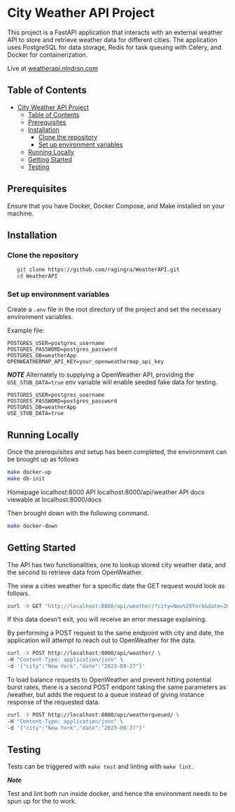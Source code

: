 # City Weather API Project

This project is a FastAPI application that interacts with an external weather API to store and retrieve weather data for different cities. The application uses PostgreSQL for data storage, Redis for task queuing with Celery, and Docker for containerization.

Live at [weatherapi.nlndrsn.com](https://weatherapi.nlndrsn.com/)

## Table of Contents

- [City Weather API Project](#city-weather-api-project)
  - [Table of Contents](#table-of-contents)
  - [Prerequisites](#prerequisites)
  - [Installation](#installation)
    - [Clone the repository](#clone-the-repository)
    - [Set up environment variables](#set-up-environment-variables)
  - [Running Locally](#running-locally)
  - [Getting Started](#getting-started)
  - [Testing](#testing)

## Prerequisites

Ensure that you have Docker, Docker Compose, and Make installed on your machine.

## Installation

### Clone the repository

```bash
   git clone https://github.com/ragingra/WeatherAPI.git
   cd WeatherAPI
```

### Set up environment variables

Create a `.env` file in the root directory of the project and set the necessary environment variables.

Example file:

```env
POSTGRES_USER=postgres_username
POSTGRES_PASSWORD=postgres_password
POSTGRES_DB=weatherApp
OPENWEATHERMAP_API_KEY=your_openweathermap_api_key
```

***NOTE***
Alternately to supplying a OpenWeather API, providing the `USE_STUB_DATA=true` env variable will enable seeded fake data for testing.

```env
POSTGRES_USER=postgres_username
POSTGRES_PASSWORD=postgres_password
POSTGRES_DB=weatherApp
USE_STUB_DATA=true
```

## Running Locally

Once the prerequisites and setup has been completed, the environment can be brought up as follows

```bash
make docker-up
make db-init
```

Homepage localhost:8000
API localhost:8000/api/weather
API docs viewable at localhost:8000/docs

Then brought down with the following command.

```bash
make docker-down
```

## Getting Started

The API has two functionalities, one to lookup stored city weather data, and the second to retrieve data from OpenWeather.

The view a cities weather for a specific date the GET request would look as follows.

```bash
curl -X GET "http://localhost:8000/api/weather/?city=New%20York&date=2023-08-22"
```

If this data doesn't exit, you will receive an error message explaining.

By performing a POST request to the same endpoint with city and date, the application will attempt to reach out to OpenWeather for the data.

```bash
curl -X POST http://localhost:8000/api/weather/ \
-H "Content-Type: application/json" \
-d '{"city":"New York","date":"2023-08-27"}'
```

To load balance requests to OpenWeather and prevent hitting potential burst rates, there is a second POST endpont taking the same parameters as /weather, but adds the request to a queue instead of giving instance response of the requested data.

```bash
curl -X POST http://localhost:8000/api/weatherqueued/ \
-H "Content-Type: application/json" \
-d '{"city":"New York","date":"2023-08-27"}'
```

## Testing

Tests can be triggered with `make test` and linting with `make lint`.

***Note***

Test and lint both run inside docker, and hence the environment needs to be spun up for the to work.
